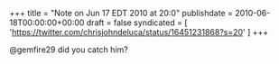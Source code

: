 +++
title = "Note on Jun 17 EDT 2010 at 20:0"
publishdate = 2010-06-18T00:00:00+00:00
draft = false
syndicated = [ 'https://twitter.com/chrisjohndeluca/status/16451231868?s=20' ]
+++

@gemfire29 did you catch him?
